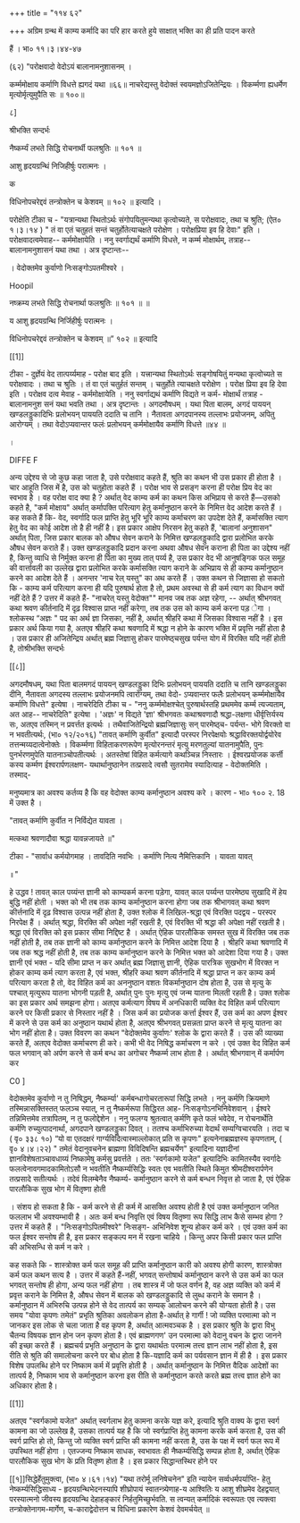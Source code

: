 +++
title = "११४ ६२"

+++
अग्रिम ग्रन्थ में काम्य कर्मादि का परि हार करते हुये साक्षात् भक्ति का ही प्रति पादन करते 

हैं । भा० ११।३।४४-४७ 

(६२) "परोक्षवादो वेदोऽयं बालानामनुशासनम् । 

कर्म्ममोक्षाय कर्माणि विधत्ते ह्यगदं यथा ॥६६॥ नाचरेद्यस्तु वेदोक्तं स्वयमज्ञोऽजितेन्द्रियः । विकर्म्मणा ह्यधर्मेण मृत्योर्मृत्युमुपैति सः ॥ १००॥ 

८] 

श्रीभक्ति सन्दर्भः 

नैष्कर्म्यं लभते सिद्धि रोचनार्थी फलश्रुतिः ॥ १०१ ॥ 

आशु हृदयग्रन्थिं निजिहीर्षुः परात्मनः । 

क 

विधिनोपचरेद्दवं तन्त्रोक्तेन च केशवम् ॥ १०२ ॥ इत्यादि । 

परोक्षेति टीका च - "यत्रान्यथा स्थितोऽर्थः संगोपयितुमन्यथा कृत्वोच्यते, स परोक्षवादः, तथा च श्रुति; (ऐत० १।३।१४ ) " तं वा एतं चतुहतं सन्तं चतुर्होतेत्याचक्षते परोक्षेण । परोक्षप्रिया इव हि देवाः" इति । परोक्षवादत्वमेवाह-- कर्ममोक्षायेति । ननु स्वर्गाद्यर्थं कर्माणि विधत्ते, न कर्म्म मोक्षार्थम्, तत्राह--बालानामनुशासनं यथा तथा । अत्र दृष्टान्तः-- 

। वेदोक्तमेव कुर्वाणो निःसङ्गोऽपतमीश्वरे । 

Hoopil 

नष्क्रम्य लभते सिद्धि रोचनार्था फलश्रुतिः ॥ १०१ ॥ ॥ 

य आशु हृदयग्रन्थि निर्जिहीर्षुः परात्मनः । 

विधिनोपचरेद्दवं तन्त्रोक्तेन च केशवम् ॥” १०२ ॥ इत्यादि 

[[1]]

टीका - दुर्ज्ञेयं वेद तात्पर्य्यमाह - परोक्ष बाद इति । यत्त्रान्यथा स्थितोऽर्थः सङ्गोषयितुं मन्यथा कृत्वोच्यते स परोक्षवादः । तथा च श्रुतिः । तं वा एतं चतुर्हतं सन्तम् । चतुर्होते त्याचक्षते परोक्षेण । परोक्ष प्रिया इव हि देवा इति । परोक्षव दत्व मेवाह - कर्ममोक्षायेति । ननु स्वर्गाद्यथं कर्माणि विद्यते न कर्म- मोक्षार्थं तत्राह - बालानामनुश सनं यथा भवति तथा । अत्र दृष्टान्तः । अगदमौषधम् । यथा पिता बालम्, अगदं पाययन् खण्डलड्डुकादिभिः प्रलोभयन् पाययति ददाति च तानि । नैतावता अगदपानस्य तल्लाभः प्रयोजनम्, अपितु आरोग्यम् । तथा वेदोऽप्यवान्तर फलंः प्रलोभयन् कर्ममोक्षायैव कर्माणि विधत्ते ॥४४ ॥ 

। 

DIFFE F 

अन्य उद्देश्य से जो कुछ कहा जाता है, उसे परोक्षवाद कहते हैं, श्रुति का कथन भी उस प्रकार ही होता है । चार आहूति जिस में है, उस को चतुहोता कहते हैं । परोक्ष भाव से प्रसङ्ग करना ही परोक्ष प्रिय वेद का स्वभाव है । वह परोक्ष वाद क्या है ? अर्थात् वेद काम्य कर्म का कथन किस अभिप्राय से करते हैं—उसको कहते है, "कर्म मोक्षाय" अर्थात् कर्मापक्ति परित्याग हेतु कर्मानुष्ठान करने के निमित्त वेद आदेश करते हैं । कह सकते हैं कि- वेद, स्वर्गादि फल प्राप्ति हेतु भूरि भूरि काम्य कर्माचरण का उपदेश देते हैं, कर्मासक्ति त्याग हेतु वेद का कोई आदेश तो है ही नहीं है। इस प्रकार आक्षेप निरसन हेतु कहते हैं, 'बालानां अनुशासन" अर्थात् पिता, जिस प्रकार बालक को औषध सेवन कराने के निमित्त खण्डलड्डुकादि द्वारा प्रलोभित करके औषध सेवन कराते हैं। उक्त खण्डलड्डुकादि प्रदान करना अथवा औषध सेवन कराना ही पिता का उद्देश्य नहीं है, किन्तु व्याधि से निर्मुक्त करना ही पिता का मुख्य तात् पर्य्य है, उस प्रकार वेद भी आनुषङ्गिक फल समूह की वार्त्तावली का उल्लेख द्वारा प्रलोभित करके कर्मासक्ति त्याग कराने के अभिप्राय से ही काम्य कर्मानुष्ठान करने का आदेश देते हैं । अनन्तर 'नाच रेल् यस्तु" का अथ करते हैं । उक्त कथन से जिज्ञासा हो सकतो कि - काम्य कर्म परित्याग करना ही यदि पुरुषार्थ होता है तो, प्रथम अवस्था से ही कर्म त्याग का विधान क्यों नहीं देते हैं ? उत्तर में कहते हैं- "नाचरेत् यस्तु वेदोक्त"" मानव जब तक अज्ञ रहेगा, -- अर्थात् श्रीभगवत् कथा श्रवण कीर्तनादि में दृढ़ विश्वास प्राप्त नहीं करेगा, तब तक उस को काम्य कर्म करना पड़ ेगा । श्लोकस्थ “अज्ञः " पद का अर्थ ज्ञा जिसका, नहीं है, अर्थात् श्रीहरि कथा में जिसका विश्वास नहीं है । इस प्रकार अर्थ किया गया है, अतएव श्रीहरि कथा श्रवणादि में श्रद्धा न होने के कारण भक्ति में प्रवृत्ति नहीं होता है । उस प्रकार ही अजितेन्द्रिय अर्थात् ब्रह्म जिज्ञासु होकर पारमेष्ठ्चसुख पर्यन्त योग में विरक्ति यदि नहीं होती है, तोश्रीभक्ति सन्दर्भः 

[[८]]

अगदमौषधम्, यथा पिता बालमगदं पाययन् खण्डलड्डुका दिभिः प्रलोभयन् पाययति ददाति च तानि खण्डलड्डुका दीनि, नैतावता अगदस्य तल्लाभः प्रयोजनमपि त्वारोग्यम्, तथा वेदो- ऽप्यवान्तर फलैः प्रलोभयन् कर्म्ममोक्षायैव कर्माणि विधत्ते" इत्येषा । नाचरेदिति टीका च - "ननु कर्म्ममोक्षश्चेत् पुरुषार्थस्तहि प्रथममेव कर्म्म त्यज्यताम्, अत आह-- नाचरेदिति" इत्येषा । 'अज्ञः' न विद्यते 'ज्ञा' श्रीभगवतः कथाश्रवणादौ श्रद्धा-लक्षणा धीर्वृत्तिर्यस्य सः, अतएव तस्मिन् न प्रवर्त्तत इत्यर्थः । तथैवाजितेन्द्रियो ब्रह्मजिज्ञासुः सन् पारमेष्ठ्च- पर्यन्त- भोगे विरक्तो वा न भवतीत्यर्थः, (भा० १२/२०१६) "तावत् कर्माणि कुर्वीत" इत्यादौ परस्पर निरपेक्षयोः श्रद्धाविरक्तयोर्द्वयोरेव तत्तन्मय्यदात्वेनोक्तेः । विकर्म्मणा विहिताकरणरूपेण मृत्योरनन्तरं मृत्यु मरणतुल्यां यातनामुपैति, पुनः पुनर्भरणमुपेति यातनाञ्चोपतीत्यर्थः । अतस्तेषां विहित कर्मत्यागे कथञ्चिन्न निस्तारः । ईश्वरप्रयोजक कर्त्ती कस्य कर्म्मण ईश्वरार्पणलक्षण- यथार्थानुष्ठानेन तत्प्रसादे त्वसौ सुतरामेव स्यादित्याह - वेदोक्तमिति । तस्माद्- 

मनुष्यमात्र का अवश्य कर्तव्य है कि वह वेदोक्त काम्य कर्मानुष्ठान अवश्य करे । कारण - भा० १०० २. 18 में उक्त है । 

"तावत् कर्माणि कुर्वीत न निर्विद्येत यावता । 

मत्कथा श्रवणादौवा श्रद्धा यावन्नजायते ॥" 

टीका - "सार्वाध कर्मयोगमाह । तावदिति नवभिः । कर्माणि नित्य नैमित्तिकानि । यावता यावत् 


॥" 

हे उद्धव ! तावत् काल पय्यंन्त ज्ञानी को काम्यकर्म करना पड़ेगा, यावत् काल पर्य्यन्त पारमेष्ठ्य सुखादि में हेय बुद्धि नहीं होती । भक्त को भी तब तक काम्य कर्मानुष्ठान करना होगा जब तक श्रीभागवत् कथा श्रवण कीर्त्तनादि में दृढ़ विश्वास उत्पन्न नहीं होता है, उक्त श्लोक में लिखिल-श्रद्धा एवं विरक्ति पदद्वय - परस्पर निरपेक्ष हैं । अर्थात् श्रद्धा, विरक्ति की अपेक्षा नहीं रखती है, एवं विरक्ति भी श्रद्धा की अपेक्षा नहीं रखती है। श्रद्धा एवं विरक्ति को इस प्रकार सीमा निद्दिष्ट है । अर्थात् ऐहिक पारलौकिक समस्त सुख में विरक्ति जब तक नहीं होती है, तब तक ज्ञानी को काम्य कर्मानुष्ठान करने के निमित्त आदेश दिया है । श्रीहरि कथा श्रवणादि में जब तक श्रद्ध नहीं होती है, तब तक काम्य कर्मानुष्ठान करने के निमित्त भक्त को आदेशा दिया गया है। उक्त ज्ञानी एवं भक्त - यदि सीमा प्राप्त न कर अर्थात् ब्रह्म जिज्ञासु ज्ञानी, ऐहिक पारत्रिक सुखभोग में विरक्त न होकर काम्य कर्म त्याग करता है, एवं भक्त, श्रीहरि कथा श्रवण कीर्तनादि में श्रद्धा प्राप्त न कर काम्य कर्म परित्याग करता है तो, वेद विहित कर्म का अननुष्ठान वशतः विकर्मानुष्ठान दोष होता है, उस से मृत्यु के पश्चात् मृत्युरूप यातना भोगनी पड़ती है, अर्थात् पुनः पुनः मृत्यु एवं जन्म यातना मिलती रहती है। उक्त श्लोक का इस प्रकार अर्थ समझना होगा। अतएव कर्मत्याग विषय में अनधिकारी व्यक्ति वेद विहित कर्म परित्याग करने पर किसी प्रकार से निस्तार नहीं है । जिस कर्म का प्रयोजक कर्त्ता ईश्वर हैं, उस कर्म का अपण ईश्वर में करने से उस कर्म का अनुष्ठान यथार्थ होता है, अतएव श्रीभगवत् प्रसन्नता प्राप्त करने से मृत्यु यातना का भोग नहीं होता है। उक्त विवरण का कथन "वेदोक्तमेव कुर्वाणः' श्लोक के द्वारा करते हैं । उस की व्याख्या करते हैं, अतएव वेदोक्त कर्माचरण ही करे। कभी भी वेद निषिद्ध कर्माचरण न करे । एवं उक्त वेद विहित कर्म फल भगवान् को अर्पण करने से कर्म बन्ध का अगोचर नैष्कर्म्म लाभ होता है । अर्थात् श्रीभगवान् में कर्मार्पण कर 

C0 ] 

वेदोक्तमेव कुर्वाणो न तु निषिद्धम्, नैष्कर्म्या' कर्मबन्धागोचरतारूपां सिद्धि लभते । ननु कर्मणि क्रियमाणे तस्मिन्नासक्तिस्तत् फलञ्च स्यात्, न तु नैष्कर्मरूपा सिद्धिरत आह- निःसङ्गोऽनभिनिवेशवान् । ईश्वरे तन्निमित्तमेव तत्रापितम्, न तु फलोद्देशेन । ननु फलग्य श्रुतत्वात् कर्मणि कृते फलं भवेदेव, न रोचनार्थेति कर्मणि रुच्युत्पादनार्था, अगदपाने खण्डलड्डुका दिवत् । ततश्च कर्माभिरुच्या वेदार्थं सम्यग्विचारयति । तदा च ( वृ० ३३८ १०) “यो वा एतदक्षरं गार्ग्यविदित्वास्माल्लोकात् प्रति स कृपणः" इत्यनेनाब्रह्मज्ञस्य कृपणताम्, ( वृ० ४।४।२२) " तमेतं वेदानुवचनेन ब्राह्मणा विविदिषन्ति ब्रह्मचर्येण" इत्यादिना यज्ञादीनां ज्ञानविशेषताञ्चावधाय्यं निष्कामेषु कर्मसु प्रवर्त्तते । ततः 'स्वर्गकामो यजेत" इत्यादिभिः कामितस्यैव स्वर्गादेः फलत्वेनावगमादकामितोऽसौ न भवतीति नैष्कर्म्यसिद्धिः स्वतः एव भवतीति स्थिते किमुत श्रीमदीश्वरार्पणेन तत्प्रसादे सतीत्यर्थः । तदेवं विलम्बेनैव नैष्कर्म्य- कर्मानुष्ठान करने से कर्म बन्धन निवृत्त हो जाता है, एवं ऐहिक पारलौकिक सुख भोग में वितृष्णा होती 

। संशय हो सकता है कि - कर्म करने से ही कर्म में आसक्ति अवश्य होती है एवं उक्त कर्मानुष्ठान जनित फललाभ भी अवश्यम्भावी है । अतः कर्म बन्ध निवृत्ति एवं विषय वितृष्णा रूप सिद्धि लाभ कैसे सम्भव होगा ? उत्तर में कहते हैं । "निःसङ्गोऽपितमीश्वरे" निःसङ्ग- अभिनिवेश शून्य होकर कर्म करे । एवं उक्त कर्म का फल ईश्वर सन्तोष ही है, इस प्रकार सङ्कल्प मन में रखना चाहिये । किन्तु अपर किसी प्रकार फल प्राप्ति की अभिसन्धि से कर्म न करे । 

कह सकते कि - शास्त्रोक्त कर्म फल समूह की प्राप्ति कर्मानुष्ठान कारी को अवश्य होगी कारण, शास्त्रोक्त कर्म फल कथन सत्य है । उत्तर में कहते हैं-नहीं, भगवत् सन्तोषार्थ कर्मानुष्ठान करने से उस कर्म का फल भगवत् सन्तोष ही होगा, अन्य फल नहीं होगा । तब शास्त्र में जो फल वर्णन है, वह अज्ञ व्यक्ति को कर्म में प्रवृत्त कराने के निमित्त है, औषध सेवन में बालक को खण्डलड्डुकादि से लुब्ध कराने के समान है । कर्मानुष्ठान में अभिरुचि उत्पन्न होने से वेद तात्पर्य का सम्यक् आलोचन करने की योग्यता होती है। उस समय "योवा कृपणः तमेतं" प्रभृति श्रुतिका अवलोकन होता है-अर्थात् हे गार्गी ! जो व्यक्ति परमात्मा को न जानकर इस लोक से चला जाता है वह कृपण है, अर्थात् आत्मवञ्चक है । इस प्रकार श्रुति के द्वारा विभु चैतन्य विषयक ज्ञान होन जन कृपण होता है। एवं ब्राह्मणगण' उन परमात्मा को वेदानु वचन के द्वारा जानने की इच्छा करते हैं । ब्रह्मचर्य प्रभृति अनुष्ठान के द्वारा यथार्थतः परमात्म तत्त्व ज्ञान लाभ नहीं होता है, इस रीति से श्रुति की समालोचना करने पर बोध होता है कि-यज्ञादि कर्म का पर्यवसान ज्ञान में ही है । इस प्रकार विशेष उपलब्धि होने पर निष्काम कर्म में प्रवृत्ति होती है । अर्थात् कर्मानुष्ठान के निमित्त वैदिक आदेशों का तात्पर्य है, निष्काम भाव से कर्मानुष्ठान करना इस रीति से कर्मानुष्ठान करते करते ब्रह्म तत्त्व ज्ञात होने का अधिकार होता है। 

[[1]]

अतएव "स्वर्गकामो यजेत" अर्थात् स्वर्गलाभ हेतु कामना करके यज्ञ करे, इत्यादि श्रुति वाक्य के द्वारा स्वर्ग कामना का जो उल्लेख है, उसका तात्पर्य यह है कि जो स्वर्गप्राप्ति हेतु कामना करके कर्म करता है, उस की स्वर्ग प्राप्ति हो तो, किन्तु जो व्यक्ति स्वर्ग प्राप्ति की कामना नहीं करता है, उस के पक्ष में स्वर्ग फल रूप में उपस्थित नहीं होगा । एतज्जन्य निष्काम साधक, स्वभावतः ही नैष्कर्म्यसिद्धि सम्पन्न होता है, अर्थात् ऐहिक पारलौकिक सुख भोग के प्रति वितृष्ण होता है । इस प्रकार सिद्धान्तस्थिर होने पर 



[[१]]सिद्धेर्हेतुमुक्त्वा, (भा० ४।६१।१४) "यथा तरोर्मू लनिषेचनेन" इति न्यायेन सर्व्वधर्मपर्याप्ति- हेतु नेष्कर्म्यसिद्धिसाध्य - हृदयग्रन्थिभेदनस्यापि शीघ्रोपायं स्वातन्त्र्येणाह-य आश्वितिः य आशु शीघ्रमेव देहद्वयात् परस्यात्मनो जीवस्य हृदयग्रन्थि देहाहङ्कारं निर्हतुमिच्छुर्भवति. स त्वन्यत् कर्मादिकं स्वरूपतः एव त्यक्त्वा तन्त्रोक्तेनागम-मार्गेण, च-काराद्वेदोत्तन च विधिना प्रकारेण केशवं देवमर्चयेत् ॥ 
